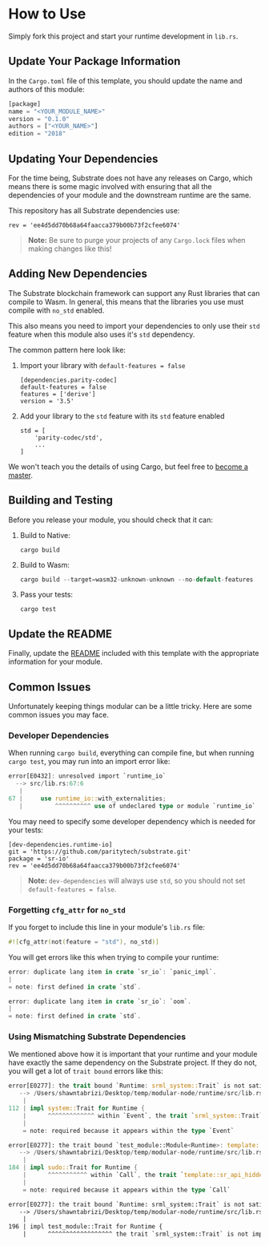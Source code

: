 # How to Use

Simply fork this project and start your runtime development in `lib.rs`.

## Update Your Package Information

In the `Cargo.toml` file of this template, you should update the name and authors of this module:

```rust
[package]
name = "<YOUR_MODULE_NAME>"
version = "0.1.0"
authors = ["<YOUR_NAME>"]
edition = "2018"
```

## Updating Your Dependencies

For the time being, Substrate does not have any releases on Cargo, which means there is some magic involved with ensuring that all the dependencies of your module and the downstream runtime are the same.

This repository has all Substrate dependencies use:

```
rev = 'ee4d5dd70b68a64faacca379b00b73f2cfee6074'
```

> **Note:** Be sure to purge your projects of any `Cargo.lock` files when making changes like this!

## Adding New Dependencies

The Substrate blockchain framework can support any Rust libraries that can compile to Wasm. In general, this means that the libraries you use must compile with `no_std` enabled.

This also means you need to import your dependencies to only use their `std` feature when this module also uses it's `std` dependency.

The common pattern here look like:

1. Import your library with `default-features = false`

    ```
    [dependencies.parity-codec]
    default-features = false
    features = ['derive']
    version = '3.5'
    ```

2. Add your library to the `std` feature with its `std` feature enabled

    ```
    std = [
        'parity-codec/std',
        ...
    ]
    ```

We won't teach you the details of using Cargo, but feel free to [become a master](https://doc.rust-lang.org/cargo/).

## Building and Testing

Before you release your module, you should check that it can:

1. Build to Native:

    ```
    cargo build
    ```

2. Build to Wasm:

    ```rust
    cargo build --target=wasm32-unknown-unknown --no-default-features
    ```

3. Pass your tests:

    ```
    cargo test
    ```

## Update the README

Finally, update the [README](README.md) included with this template with the appropriate information for your module.

## Common Issues

Unfortunately keeping things modular can be a little tricky. Here are some common issues you may face.

### Developer Dependencies

When running `cargo build`, everything can compile fine, but when running `cargo test`, you may run into an import error like:

```rust
error[E0432]: unresolved import `runtime_io`
  --> src/lib.rs:67:6
   |
67 |     use runtime_io::with_externalities;
   |         ^^^^^^^^^^ use of undeclared type or module `runtime_io`
```

You may need to specify some developer dependency which is needed for your tests:

```
[dev-dependencies.runtime-io]
git = 'https://github.com/paritytech/substrate.git'
package = 'sr-io'
rev = 'ee4d5dd70b68a64faacca379b00b73f2cfee6074'
```

> **Note:** `dev-dependencies` will always use `std`, so you should not set `default-features = false`.

### Forgetting `cfg_attr` for `no_std`

If you forget to include this line in your module's `lib.rs` file:

```rust
#![cfg_attr(not(feature = "std"), no_std)]
```

You will get errors like this when trying to compile your runtime:

```rust
error: duplicate lang item in crate `sr_io`: `panic_impl`.
|
= note: first defined in crate `std`.

error: duplicate lang item in crate `sr_io`: `oom`.
|
= note: first defined in crate `std`.
```

### Using Mismatching Substrate Dependencies

We mentioned above how it is important that your runtime and your module have exactly the same dependency on the Substrate project. If they do not, you will get a lot of `trait bound` errors like this:

```rust
error[E0277]: the trait bound `Runtime: srml_system::Trait` is not satisfied in `Event`
   --> /Users/shawntabrizi/Desktop/temp/modular-node/runtime/src/lib.rs:112:6
    |
112 | impl system::Trait for Runtime {
    |      ^^^^^^^^^^^^^ within `Event`, the trait `srml_system::Trait` is not implemented for `Runtime`
    |
    = note: required because it appears within the type `Event`

error[E0277]: the trait bound `test_module::Module<Runtime>: template::sr_api_hidden_includes_decl_storage::hidden_include::Callable` is not satisfied in `Call`
   --> /Users/shawntabrizi/Desktop/temp/modular-node/runtime/src/lib.rs:184:6
    |
184 | impl sudo::Trait for Runtime {
    |      ^^^^^^^^^^^ within `Call`, the trait `template::sr_api_hidden_includes_decl_storage::hidden_include::Callable` is not implemented for `test_module::Module<Runtime>`
    |
    = note: required because it appears within the type `Call`

error[E0277]: the trait bound `Runtime: srml_system::Trait` is not satisfied
   --> /Users/shawntabrizi/Desktop/temp/modular-node/runtime/src/lib.rs:196:6
    |
196 | impl test_module::Trait for Runtime {
    |      ^^^^^^^^^^^^^^^^^^ the trait `srml_system::Trait` is not implemented for `Runtime`
```
